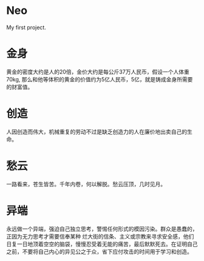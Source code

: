 # Neo
My first project.

# 金身

黄金的密度大约是人的20倍，金价大约是每公斤37万人民币，假设一个人体重70kg,
那么和他等体积的黄金的价值约为5亿人民币，5亿，就是铸成金身所需要的财富值。

# 创造

人因创造而伟大，机械重复的劳动不过是缺乏创造力的人在廉价地出卖自己的生命。

# 愁云

一路看来，苍生皆苦。千年内卷，何以解脱。愁云压顶，几时见月。

# 异端

永远做一个异端，强迫自己独立思考，警惕任何形式的模因污染。群众是愚蠢的，正因为无力思考才需要信奉某种  烂大街的信条、主义或宗教来寻求安全感，他们日复一日地顶着空空的脑袋，慢慢忍受着无能的痛苦，最后默默死去。在证明自己之前，不要将自己内心的异见公之于众，省下应付攻击的时间用于学习和创造。                        

